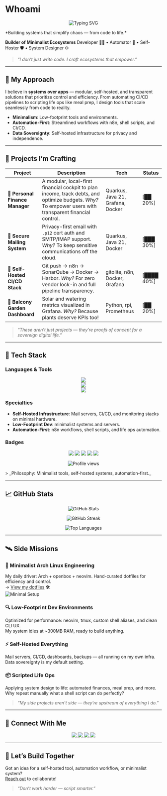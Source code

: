 #  Whoami
<p align="center">
  <img src="https://readme-typing-svg.demolab.com?font=Bitcount+Prop+Single&size=32&pause=200&color=006B3F&vCenter=true&width=635&lines=%24+whoami;Houssem%20%27Jackie%27%20Mekhelbi;echo+%22Architect+of+Code+%26+Life%22" alt="Typing SVG" />
</p>
*Building systems that simplify chaos — from code to life.*

**Builder of Minimalist Ecosystems**
Developer 🧑‍💻 • Automator 🔁 • Self-Hoster 🛡️ • System Designer ⚙️  

> _“I don’t just write code. I craft ecosystems that empower.”_


---

## 🧠 My Approach
I believe in **systems over apps** — modular, self-hosted, and transparent solutions that prioritize control and efficiency. From automating CI/CD pipelines to scripting life ops like meal prep, I design tools that scale seamlessly from code to reality.

- **Minimalism**: Low-footprint tools and environments.
- **Automation-First**: Streamlined workflows with n8n, shell scripts, and CI/CD.
- **Data Sovereignty**: Self-hosted infrastructure for privacy and independence.

---

## 🚀 Projects I’m Crafting

| Project | Description | Tech | Status |
|---------|-------------|------|--------|
| 🧮 **Personal Finance Manager** | A modular, local-first financial cockpit to plan income, track debts, and optimize budgets. *Why?* To empower users with transparent financial control. | Quarkus, Java 21, Grafana, Docker | [██ 20%] |
| 🔐 **Secure Mailing System** | Privacy-first email with `.p12` cert auth and SMTP/IMAP support. *Why?* To keep sensitive communications off the cloud. | Quarkus, Java 21, Docker | [███ 30%] |
| 🔁 **Self-Hosted CI/CD Stack** | Git push → n8n → SonarQube → Docker → Harbor. *Why?* For zero vendor lock-in and full pipeline transparency. | gitolite, n8n, Docker, Grafana | [████ 40%] |
| 🌿 **Balcony Garden Dashboard** | Solar and watering metrics visualized in Grafana. *Why?* Because plants deserve KPIs too! | Python, rpi, Prometheus | [██ 20%] |

> _“These aren’t just projects — they’re proofs of concept for a sovereign digital life.”_  


---

## 🧰 Tech Stack

### Languages & Tools
<p align="center">
  <img src="https://skillicons.dev/icons?i=java,grafana,spring,arch&perline=8" />
  <br/>
  <img src="https://skillicons.dev/icons?i=python,bash,docker,linux,raspberrypi&perline=8" />
  <br/>
  <img src="https://skillicons.dev/icons?i=vim,idea,git,github,postgres&perline=8" />
</p>

### Specialties
- **Self-Hosted Infrastructure**: Mail servers, CI/CD, and monitoring stacks on minimal hardware.
- **Low-Footprint Dev**: minimalist systems and servers.
- **Automation-First**: n8n workflows, shell scripts, and life ops automation.

### Badges
<p align="center">
  <img src="https://img.shields.io/badge/Automation-n8n-orange?style=flat&logo=n8n&logoColor=white" />
  <img src="https://img.shields.io/badge/Monitoring-Grafana-ff9a00?style=flat&logo=grafana&logoColor=white" />
  <img src="https://img.shields.io/badge/Monitoring-Prometheus-orange?style=flat&logo=prometheus&logoColor=white" />
  <img src="https://img.shields.io/badge/DevOps-Harbor-2496ed?style=flat&logo=docker&logoColor=white" />
  <img src="https://img.shields.io/badge/Philosophy-Data%20Sovereignty-2E3440?style=flat&logo=lock&logoColor=white" />
</p>
<p align="center">
  <img src="https://komarev.com/ghpvc/?username=houssemMekhelbi&label=Profile%20views&color=0e75b6&style=flat" alt="Profile views" />
</p>
> _Philosophy: Minimalist tools, self-hosted systems, automation-first._

---

## 📈 GitHub Stats

<p align="center">
  <img src="https://github-readme-stats.vercel.app/api?username=houssemMekhelbi&show_icons=true&theme=tokyonight" alt="GitHub Stats" />
</p>

<p align="center">
  <img src="https://nirzak-streak-stats.vercel.app/?user=houssemMekhelbi&theme=dark&hide_border=true" alt="GitHub Streak" />
</p>

<p align="center">
  <img src="https://github-readme-stats.vercel.app/api/top-langs/?username=houssemMekhelbi&layout=compact&theme=tokyonight" alt="Top Languages" />
</p>

---

## 🛰️ Side Missions

### 🐧 Minimalist Arch Linux Engineering
My daily driver: Arch + openbox + neovim. Hand-curated dotfiles for efficiency and control.  
→ [View my dotfiles](https://github.com/houssemMekhelbi/dotfiles) 🛠️  
![Minimal Setup](https://github.com/houssemMekhelbi/dotfiles/raw/main/screenshot.png)

### 🔍 Low-Footprint Dev Environments
Optimized for performance: neovim, tmux, custom shell aliases, and clean CLI UX.  
My system idles at ~300MB RAM, ready to build anything.

### ⚡ Self-Hosted Everything
Mail servers, CI/CD, dashboards, backups — all running on my own infra.  
Data sovereignty is my default setting.

### 📦 Scripted Life Ops
Applying system design to life: automated finances, meal prep, and more.  
Why repeat manually what a shell script can do perfectly?

> _“My side projects aren’t side — they’re upstream of everything I do.”_

---

## 🤝 Connect With Me

<p align="center">
  <a href="mailto:contact@houssemmekhelbi.com">
    <img src="https://img.shields.io/badge/Email-Contact%20Me-D14836?style=for-the-badge&logo=gmail&logoColor=white" />
  </a>
  <a href="https://github.com/houssemMekhelbi" target="_blank">
    <img src="https://img.shields.io/badge/GitHub-@houssemMekhelbi-181717?style=for-the-badge&logo=github&logoColor=white" />
  </a>
  <a href="https://houssemmekhelbi.com" target="_blank">
    <img src="https://img.shields.io/badge/Portfolio-houssemmekhelbi.com-0A66C2?style=for-the-badge&logo=internetarchive&logoColor=white" />
  </a>
  <a href="https://linkedin.com/in/houssemMekhelbi" target="_blank">
    <img src="https://img.shields.io/badge/LinkedIn-Connect-blue?style=for-the-badge&logo=linkedin&logoColor=white" />
  </a>
</p>

---

## 🌟 Let’s Build Together
Got an idea for a self-hosted tool, automation workflow, or minimalist system?  
[Reach out](mailto:contact@houssemmekhelbi.com) to collaborate!

> _“Don’t work harder — script smarter.”_
